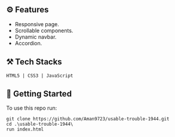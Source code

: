 ## ⚙️ Features

* Responsive page.
* Scrollable components.
* Dynamic navbar.
* Accordion.

## ⚒️ Tech Stacks

`HTML5 | CSS3 | JavaScript`

## 🚀 Getting Started

To use this repo run:
```
git clone https://github.com/Aman9723/usable-trouble-1944.git
cd .\usable-trouble-1944\
run index.html
```
